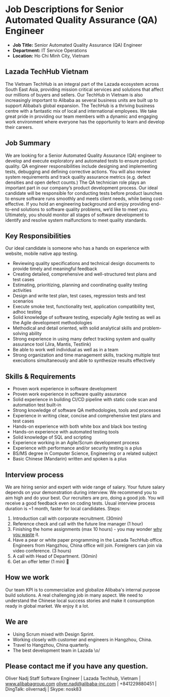 # Job Descriptions for Senior Automated Quality Assurance (QA) Engineer

- **Job Title:** Senior Automated Quality Assurance (QA) Engineer
- **Department:** IT Service Operations
- **Location:** Ho Chi Minh City, Vietnam

## Lazada TechHub Vietnam
The Vietnam TechHub is an integral part of the Lazada ecosystem across South East Asia, providing mission critical services and solutions that affect our millions of buyers and sellers. Our TechHub in Vietnam is also increasingly important to Alibaba as several business units are built up to support Alibaba’s global expansion. The TechHub is a thriving business centre with a fantastic mix of local and international employees. We take great pride in providing our team members with a dynamic and engaging work environment where everyone has the opportunity to learn and develop their careers.

## Job Summary
We are looking for a Senior Automated Quality Assurance (QA) engineer to develop and execute exploratory and automated tests to ensure product quality.
QA engineer responsibilities include designing and implementing tests, debugging and defining corrective actions. You will also review system requirements and track quality assurance metrics (e.g. defect densities and open defect counts.)
The QA technician role plays an important part in our company’s product development process. Our ideal candidate will be responsible for conducting tests before product launches to ensure software runs smoothly and meets client needs, while being cost-effective. If you hold an engineering background and enjoy providing end-to-end solutions to software quality problems, we’d like to meet you.
Ultimately, you should monitor all stages of software development to identify and resolve system malfunctions to meet quality standards.

## Key Responsibilities
Our ideal candidate is someone who has a hands on experience with website, mobile native app testing.
- Reviewing quality specifications and technical design documents to provide timely and meaningful feedback
- Creating detailed, comprehensive and well-structured test plans and test cases
- Estimating, prioritizing, planning and coordinating quality testing activities
- Design and write test plan, test cases, regression tests and test scenarios
- Execute smoke test, functionality test, application compatibility test, adhoc testing
- Solid knowledge of software testing, especially Agile testing as well as the Agile development methodologies
- Methodical and detail oriented, with solid analytical skills and problem-solving ability
- Strong experience in using many defect tracking system and quality assurance tool (Jira, Mantis, Testlink)
- Be able to work well individual as well as in a team
- Strong organization and time management skills, tracking multiple test executions simultaneously and able to synthesize results effectively

## Skills & Requirements
- Proven work experience in software development
- Proven work experience in software quality assurance
- Solid experience in building CI/CD pipeline with static code scan and automation test built-in
- Strong knowledge of software QA methodologies, tools and processes
- Experience in writing clear, concise and comprehensive test plans and test cases
- Hands-on experience with both white box and black box testing
- Hands-on experience with automated testing tools
- Solid knowledge of SQL and scripting
- Experience working in an Agile/Scrum development process
- Experience with performance and/or security testing is a plus
- BS/MS degree in Computer Science, Engineering or a related subject
- Basic Chinese (Mandarin) written and spoken is a plus

## Interview process
We are hiring senior and expert with wide range of salary. Your future salary depends on your demonstration during interview. We recommend you to aim high and do your best.
Our recruiters are pro, doing a good job. You will receive a good feedback even on coding tests. Usual interview process duration is ~1 month, faster for local candidates.
Steps:
1. Introduction call with corporate recruitment. (30min)
2. Reference check and call with the future line manager (1 hour)
3. Finishing the home assignments (max 10 hours) - you may wonder [why you waste][whywastefewhours] it.
4. Have a pear or white paper programming in the Lazada TechHub office. Engineers from Hangzhou, China office will join.  Foreigners can join via video conference. (3 hours)
5. A call with Head of Department. (30min)
6. Get an offer letter (1 min) 🙂

## How we work
Our team KPI is to commercialize and globalize Alibaba's internal purpose build solutions. A real challenging job in many aspect. We need to understand the Chinese local success stories and make it consumption ready in global market. We enjoy it a lot.

## We are
- Using Scrum mixed with Design Sprint.
- Working closely with customer and engineers in Hangzhou, China.
- Travel to Hangzhou, China quarterly.
- The best development team in Lazada \o/

## Please contact me if you have any question.
Oliver Nadj
Staff Software Engineer | Lazada Techhub, Vietnam | www.alibabagroup.com
oliver.nadj@alibaba-inc.com | +841229880451 | DingTalk: olivernadj |  Skype: nosk83

[//]: # (References)
[whywastefewhours]:<https://workplace.stackexchange.com/questions/18696/given-a-homework-tasks-on-a-job-interview>
